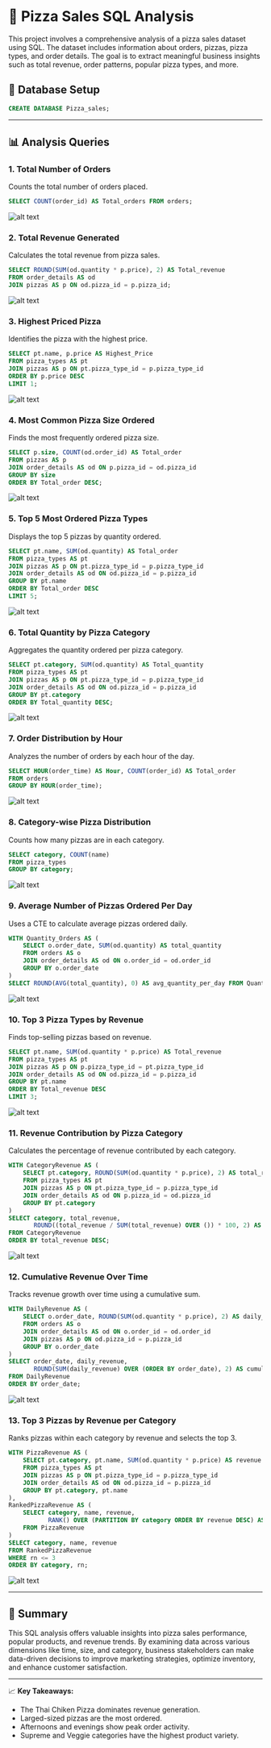 # 🍕 Pizza Sales SQL Analysis

This project involves a comprehensive analysis of a pizza sales dataset using SQL. The dataset includes information about orders, pizzas, pizza types, and order details. The goal is to extract meaningful business insights such as total revenue, order patterns, popular pizza types, and more.

## 📁 Database Setup

```sql
CREATE DATABASE Pizza_sales;
```

---

## 📊 Analysis Queries

### 1. Total Number of Orders
Counts the total number of orders placed.
```sql
SELECT COUNT(order_id) AS Total_orders FROM orders;
```
![alt text](5.png)

### 2. Total Revenue Generated
Calculates the total revenue from pizza sales.
```sql
SELECT ROUND(SUM(od.quantity * p.price), 2) AS Total_revenue
FROM order_details AS od
JOIN pizzas AS p ON od.pizza_id = p.pizza_id;
```
![alt text](6-1.png)

### 3. Highest Priced Pizza
Identifies the pizza with the highest price.
```sql
SELECT pt.name, p.price AS Highest_Price
FROM pizza_types AS pt
JOIN pizzas AS p ON pt.pizza_type_id = p.pizza_type_id
ORDER BY p.price DESC
LIMIT 1;
```
![alt text](7.png)

### 4. Most Common Pizza Size Ordered
Finds the most frequently ordered pizza size.
```sql
SELECT p.size, COUNT(od.order_id) AS Total_order
FROM pizzas AS p
JOIN order_details AS od ON p.pizza_id = od.pizza_id
GROUP BY size
ORDER BY Total_order DESC;
```
![alt text](8.png)

### 5. Top 5 Most Ordered Pizza Types
Displays the top 5 pizzas by quantity ordered.
```sql
SELECT pt.name, SUM(od.quantity) AS Total_order
FROM pizza_types AS pt
JOIN pizzas AS p ON pt.pizza_type_id = p.pizza_type_id
JOIN order_details AS od ON od.pizza_id = p.pizza_id
GROUP BY pt.name
ORDER BY Total_order DESC
LIMIT 5;
```
![alt text](9.png)

### 6. Total Quantity by Pizza Category
Aggregates the quantity ordered per pizza category.
```sql
SELECT pt.category, SUM(od.quantity) AS Total_quantity
FROM pizza_types AS pt
JOIN pizzas AS p ON pt.pizza_type_id = p.pizza_type_id
JOIN order_details AS od ON od.pizza_id = p.pizza_id
GROUP BY pt.category
ORDER BY Total_quantity DESC;
```
![alt text](10.png)

### 7. Order Distribution by Hour
Analyzes the number of orders by each hour of the day.
```sql
SELECT HOUR(order_time) AS Hour, COUNT(order_id) AS Total_order
FROM orders
GROUP BY HOUR(order_time);
```
![alt text](11.png)

### 8. Category-wise Pizza Distribution
Counts how many pizzas are in each category.
```sql
SELECT category, COUNT(name)
FROM pizza_types
GROUP BY category;
```
![alt text](12.png)

### 9. Average Number of Pizzas Ordered Per Day
Uses a CTE to calculate average pizzas ordered daily.
```sql
WITH Quantity_Orders AS (
    SELECT o.order_date, SUM(od.quantity) AS total_quantity
    FROM orders AS o 
    JOIN order_details AS od ON o.order_id = od.order_id
    GROUP BY o.order_date
)
SELECT ROUND(AVG(total_quantity), 0) AS avg_quantity_per_day FROM Quantity_Orders;
```
![alt text](13.png)

### 10. Top 3 Pizza Types by Revenue
Finds top-selling pizzas based on revenue.
```sql
SELECT pt.name, SUM(od.quantity * p.price) AS Total_revenue
FROM pizza_types AS pt
JOIN pizzas AS p ON p.pizza_type_id = pt.pizza_type_id
JOIN order_details AS od ON od.pizza_id = p.pizza_id
GROUP BY pt.name
ORDER BY Total_revenue DESC
LIMIT 3;
```
![alt text](14.png)

### 11. Revenue Contribution by Pizza Category
Calculates the percentage of revenue contributed by each category.
```sql
WITH CategoryRevenue AS (
    SELECT pt.category, ROUND(SUM(od.quantity * p.price), 2) AS total_revenue
    FROM pizza_types AS pt
    JOIN pizzas AS p ON pt.pizza_type_id = p.pizza_type_id
    JOIN order_details AS od ON p.pizza_id = od.pizza_id
    GROUP BY pt.category
)
SELECT category, total_revenue,
       ROUND((total_revenue / SUM(total_revenue) OVER ()) * 100, 2) AS revenue_percentage
FROM CategoryRevenue
ORDER BY total_revenue DESC;
```
![alt text](15.png)

### 12. Cumulative Revenue Over Time
Tracks revenue growth over time using a cumulative sum.
```sql
WITH DailyRevenue AS (
    SELECT o.order_date, ROUND(SUM(od.quantity * p.price), 2) AS daily_revenue
    FROM orders AS o
    JOIN order_details AS od ON o.order_id = od.order_id
    JOIN pizzas AS p ON od.pizza_id = p.pizza_id
    GROUP BY o.order_date
)
SELECT order_date, daily_revenue,
       ROUND(SUM(daily_revenue) OVER (ORDER BY order_date), 2) AS cumulative_revenue
FROM DailyRevenue
ORDER BY order_date;
```
![alt text](16.png)

### 13. Top 3 Pizzas by Revenue per Category
Ranks pizzas within each category by revenue and selects the top 3.
```sql
WITH PizzaRevenue AS (
    SELECT pt.category, pt.name, SUM(od.quantity * p.price) AS revenue
    FROM pizza_types AS pt
    JOIN pizzas AS p ON pt.pizza_type_id = p.pizza_type_id
    JOIN order_details AS od ON od.pizza_id = p.pizza_id
    GROUP BY pt.category, pt.name
),
RankedPizzaRevenue AS (
    SELECT category, name, revenue,
           RANK() OVER (PARTITION BY category ORDER BY revenue DESC) AS rn
    FROM PizzaRevenue
)
SELECT category, name, revenue
FROM RankedPizzaRevenue
WHERE rn <= 3
ORDER BY category, rn;
```
![alt text](17.png)

---

## 📌 Summary

This SQL analysis offers valuable insights into pizza sales performance, popular products, and revenue trends. By examining data across various dimensions like time, size, and category, business stakeholders can make data-driven decisions to improve marketing strategies, optimize inventory, and enhance customer satisfaction.

---

📈 **Key Takeaways:**
- The Thai Chiken Pizza dominates revenue generation.
- Larged-sized pizzas are the most ordered.
- Afternoons and evenings show peak order activity.
- Supreme and Veggie categories have the highest product variety.